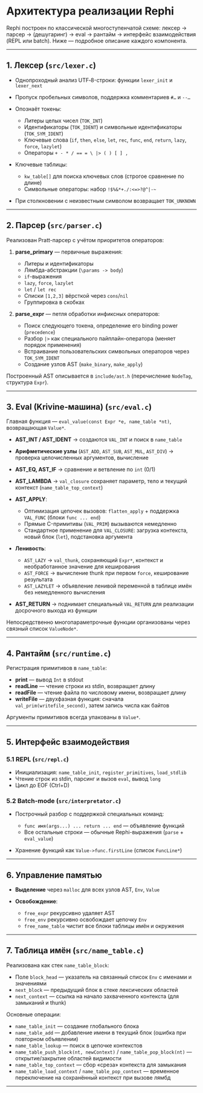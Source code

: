 
# Архитектура реализации Rephi

Rephi построен по классической многоступенчатой схеме: лексер → парсер → (дешугаринг) → eval → рантайм → интерфейс взаимодействия (REPL или batch). Ниже — подробное описание каждого компонента.

---

## 1. Лексер (`src/lexer.c`)

* Однопроходный анализ UTF‑8-строки: функции `lexer_init` и `lexer_next`
* Пропуск пробельных символов, поддержка комментариев `#…` и `--…`
* Опознаёт токены:

  * Литеры целых чисел (`TOK_INT`)
  * Идентификаторы (`TOK_IDENT`) и символьные идентификаторы (`TOK_SYM_IDENT`)
  * Ключевые слова (`if`, `then`, `else`, `let`, `rec`, `func`, `end`, `return`, `lazy`, `force`, `lazylet`)
  * Операторы `+ - * / == = \ |> ( ) [ ] ,`
* Ключевые таблицы:

  * `kw_table[]` для поиска ключевых слов (строгое сравнение по длине)
  * Символьные операторы: набор `!$%&*+./:<=>?@^|-~`
* При столкновении с неизвестным символом возвращает `TOK_UNKNOWN`

---

## 2. Парсер (`src/parser.c`)

Реализован Pratt-парсер с учётом приоритетов операторов:

1. **parse\_primary** — первичные выражения:

   * Литеры и идентификаторы
   * Лямбда-абстракции (`\params -> body`)
   * `if`-выражения
   * `lazy`, `force`, `lazylet`
   * `let` / `let rec`
   * Cписки `[1,2,3]` вёрсткой через `cons`/`nil`
   * Группировка в скобках
2. **parse\_expr** — петля обработки инфиксных операторов:

   * Поиск следующего токена, определение его binding power (`precedence`)
   * Разбор `|>` как специального пайплайн-оператора (меняет порядок применения)
   * Встраивание пользовательских символьных операторов через `TOK_SYM_IDENT`
   * Создание узлов AST (`make_binary`, `make_apply`)

Построенный AST описывается в `include/ast.h` (перечисление `NodeTag`, структура `Expr`).


---

## 3. Eval (Krivine‑машина) (`src/eval.c`)

Главная функция — `eval_value(const Expr *e, name_table *nt)`, возвращающая `Value*`.

* **AST\_INT / AST\_IDENT** → создаются `VAL_INT` и поиск в `name_table`
* **Арифметические узлы** (`AST_ADD`, `AST_SUB`, `AST_MUL`, `AST_DIV`) → проверка целочисленных аргументов, вычисление
* **AST\_EQ, AST\_IF** → сравнение и ветвление по `int` (0/1)
* **AST\_LAMBDA** → `val_closure` сохраняет параметр, тело и текущий контекст (`name_table_top_context`)
* **AST\_APPLY**:

  * Оптимизация цепочек вызовов: `flatten_apply` + поддержка `VAL_FUNC` (блоки `func ... end`)
  * Прямые C-примитивы (`VAL_PRIM`) вызываются немедленно
  * Стандартное применение для `VAL_CLOSURE`: загрузка контекста, новый блок (`let`), подстановка аргумента
* **Ленивость**:

  * `AST_LAZY` → `val_thunk`, сохраняющий `Expr*`, контекст и необработанное значение для кеширования
  * `AST_FORCE` → вычисление thunk при первом `force`, кеширование результата
  * `AST_LAZYLET` → объявление ленивой переменной в таблице имён без немедленного вычисления
* **AST\_RETURN** → поднимает специальный `VAL_RETURN` для реализации досрочного выхода из функции

Непосредственно многопараметрочные функции организованы через связный список `ValueNode*`.

---

## 4. Рантайм (`src/runtime.c`)

Регистрация примитивов в `name_table`:

* **print**  — вывод `Int` в stdout
* **readLine** — чтение строки из stdin, возвращает длину
* **readFile** — чтение файла по числовому имени, возвращает длину
* **writeFile** — двухфазная функция: сначала `val_prim(writefile_second)`, затем запись числа как байтов

Аргументы примитивов всегда упакованы в `Value*`.

---

## 5. Интерфейс взаимодействия

### 5.1 REPL (`src/repl.c`)

* Инициализация: `name_table_init`, `register_primitives`, `load_stdlib`
* Чтение строк из stdin, парсинг и вызов `eval`, вывод `long`
* Цикл до EOF (Ctrl+D)

### 5.2 Batch-mode (`src/interpretator.c`)

* Построчный разбор с поддержкой специальных команд:

  * `func имя(args...) ... return ... end` — объявление функций
  * Все остальные строки — обычные Rephi-выражения (`parse` + `eval_value`)
* Хранение функций как `Value->func.firstLine` (список `FuncLine*`)

---

## 6. Управление памятью

* **Выделение** через `malloc` для всех узлов AST, `Env`, `Value`
* **Освобождение**:

  * `free_expr` рекурсивно удаляет AST
  * `free_env` рекурсивно освобождает цепочку `Env`
  * `free_name_table` чистит все блоки таблицы имён и окружения

---

## 7. Таблица имён (`src/name_table.c`)

Реализована как стек `name_table_block`:

* Поле `block_head` — указатель на связанный список `Env` с именами и значениями
* `next_block` — предыдущий блок в стеке лексических областей
* `next_context` — ссылка на начало захваченного контекста (для замыканий и thunk)

Основные операции:

* `name_table_init` — создание глобального блока
* `name_table_add` — добавление имени в текущий блок (ошибка при повторном объявлении)
* `name_table_lookup` — поиск в цепочке контекстов
* `name_table_push_block(nt, newContext)` / `name_table_pop_block(nt)` — открытие/закрытие областей видимости
* `name_table_top_context` — сбор «среза» контекста для замыкания
* `name_table_load_context` / `name_table_pop_context` — временное переключение на сохранённый контекст при вызове лямбд

---

